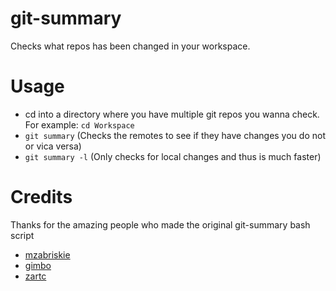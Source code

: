 # git-summary
Checks what repos has been changed in your workspace.

# Usage
* cd into a directory where you have multiple git repos you wanna check. For example: `cd Workspace`
* `git summary` (Checks the remotes to see if they have changes you do not or vica versa)
* `git summary -l` (Only checks for local changes and thus is much faster)

# Credits
Thanks for the amazing people who made the original git-summary bash script
* [mzabriskie](https://github.com/mzabriskie)
* [gimbo](https://github.com/gimbo)
* [zartc](https://github.com/zartc)
